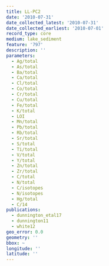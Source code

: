 ```yaml
---
title: LL-PC2
date: '2010-07-31'
date_collected_latest: '2010-07-31'
date_collected_earliest: '2010-07-01'
record_type: core
medium: lake_sediment
feature: '797'
description: ''
parameters:
  - Ag/total
  - As/total
  - Ba/total
  - Ca/total
  - Cl/total
  - Co/total
  - Cr/total
  - Cu/total
  - Fe/total
  - K/total
  - LOI
  - Mn/total
  - Pb/total
  - Rb/total
  - Sr/total
  - S/total
  - Ti/total
  - V/total
  - Y/total
  - Zn/total
  - Zr/total
  - C/total
  - N/total
  - C/isotopes
  - N/isotopes
  - Hg/total
  - C/14
publications:
  - dunnington_etal17
  - dunnington11
  - white12
geo_error: 0.0
geometry: ''
bbox: ~
longitude: ''
latitude: ''
---
```

